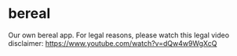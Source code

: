 # bereal
Our own bereal app. For legal reasons, please watch this legal video disclaimer: https://www.youtube.com/watch?v=dQw4w9WgXcQ

